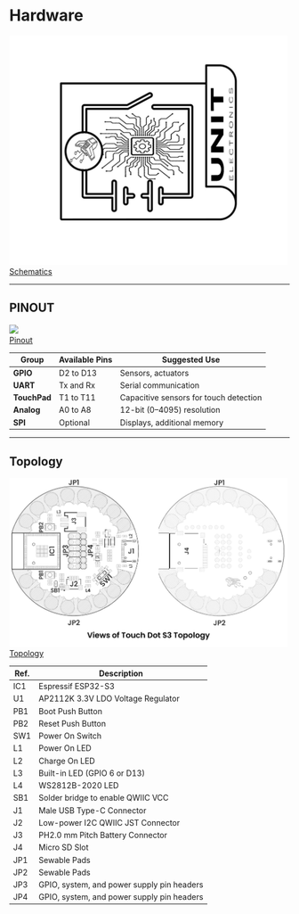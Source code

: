 # Hardware

<a href="#"><img src="resources/Schematics_icon.jpg?raw=false" width="500px"><br/>Schematics</a>

---

## PINOUT

<a href="#"><img src="resources/touchdot_pinout.jpg" width="500px"><br/>Pinout</a>

| **Group**     | **Available Pins** | **Suggested Use**                      |
|---------------|--------------------|----------------------------------------|
| **GPIO**      | D2 to D13          | Sensors, actuators                     |
| **UART**      | Tx and Rx          | Serial communication                   |
| **TouchPad**  | T1 to T11          | Capacitive sensors for touch detection |
| **Analog**    | A0 to A8           | 12-bit (0–4095) resolution             |
| **SPI**       | Optional           | Displays, additional memory            |

---

## Topology

<a href="#"><img src="./resources/unit_topology_V_0_1_2_ue0072_Touch-Dot-S3.png" width="500px"><br/>Topology</a>

| Ref.  | Description                                                                 |
|-------|-----------------------------------------------------------------------------|
| IC1   | Espressif ESP32-S3                                                          |
| U1    | AP2112K 3.3V LDO Voltage Regulator                                          |
| PB1   | Boot Push Button                                                            |
| PB2   | Reset Push Button                                                           |
| SW1   | Power On Switch                                                             |
| L1    | Power On LED                                                                |
| L2    | Charge On LED                                                               |
| L3    | Built-in LED (GPIO 6 or D13)                                                |
| L4    | WS2812B-2020 LED                                                            |
| SB1   | Solder bridge to enable QWIIC VCC                                           |
| J1    | Male USB Type-C Connector                                                   |
| J2    | Low-power I2C QWIIC JST Connector                                           |
| J3    | PH2.0 mm Pitch Battery Connector                                            |
| J4    | Micro SD Slot                                                               |
| JP1   | Sewable Pads                                                                |
| JP2   | Sewable Pads                                                                |
| JP3   | GPIO, system, and power supply pin headers                                  |
| JP4   | GPIO, system, and power supply pin headers                                  |